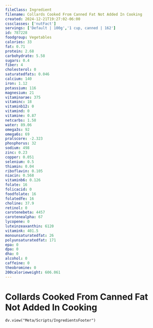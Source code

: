 ```yaml
---
fileClass: Ingredient
filename: Collards Cooked From Canned Fat Not Added In Cooking
created: 2024-12-21T19:27:02-06:00
cssclasses: ['nutFact']
servings: ['Default | 100g','1 cup, canned | 162']
id: 787228
foodgroup: Vegetables
calories: 33
fat: 0.71
protein: 2.68
carbohydrate: 5.58
sugars: 0.4
fiber: 4
cholesterol: 0
saturatedfats: 0.046
calcium: 140
iron: 1.12
potassium: 116
magnesium: 21
vitaminarae: 375
vitaminc: 18
vitaminb12: 0
vitamind: 0
vitamine: 0.87
netcarbs: 1.58
water: 89.06
omega3s: 92
omega6s: 69
pralscore: -2.323
phosphorus: 32
sodium: 498
zinc: 0.23
copper: 0.051
selenium: 0.5
thiamin: 0.04
riboflavin: 0.105
niacin: 0.568
vitaminb6: 0.126
folate: 16
folicacid: 0
foodfolate: 16
folatedfe: 16
choline: 37.9
retinol: 0
carotenebeta: 4457
carotenealpha: 67
lycopene: 0
luteinzeaxanthin: 6120
vitamink: 401.5
monounsaturatedfat: 26
polyunsaturatedfat: 171
epa: 0
dpa: 0
dha: 0
alcohol: 0
caffeine: 0
theobromine: 0
200calorieweight: 606.061
---
```


# Collards Cooked From Canned Fat Not Added In Cooking

```dataviewjs
dv.view("Meta/Scripts/IngredientsFooter")
```
